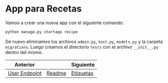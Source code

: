 # App para Recetas

Vamos a crear una nueva app con el siguiente comando:

```txt
python manage.py startapp recipe
```

De nuevo eliminamos los archivos `admin.py`, `test.py`, `models.py` y la carpeta `migrations`. Luego creamos el directorio `tests` con el archivo `__init__.py` dentro del mismo.

| Anterior |                           | Siguiente                                  |
| -------- | ------------------------- | ------------------------------------------ |
| [User Endpoint](13_User_Endpoint.md) | [Readme](../../README.md) | [Etiquetas](15_Etiquetas.md) |
